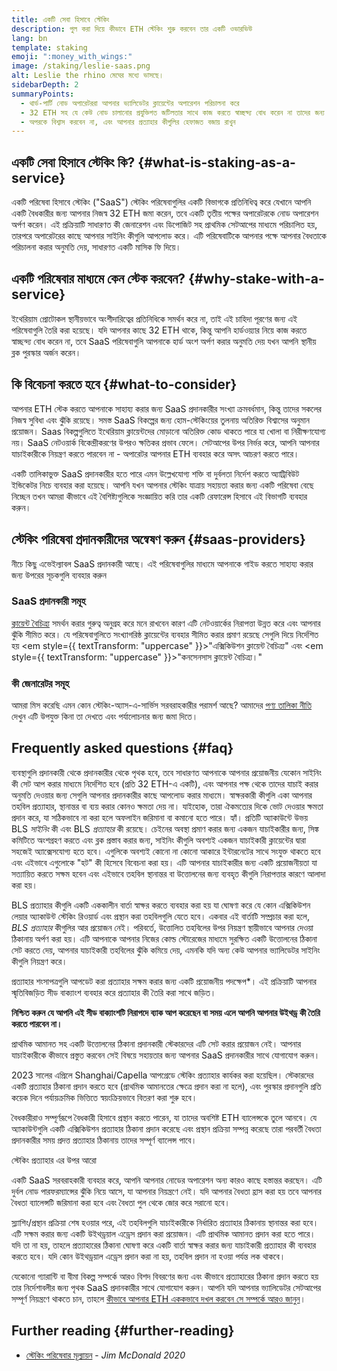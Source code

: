 ```yaml
---
title: একটি সেবা হিসাবে স্টেকিং
description: পুল করা দিয়ে কীভাবে ETH স্টেকিং শুরু করবেন তার একটি ওভারভিউ
lang: bn
template: staking
emoji: ":money_with_wings:"
image: /staking/leslie-saas.png
alt: Leslie the rhino মেঘের মধ্যে ভাসছে।
sidebarDepth: 2
summaryPoints:
  - থার্ড-পার্টি নোড অপারেটররা আপনার ভ্যালিডেটর ক্লায়েন্টের অপারেশন পরিচালনা করে
  - 32 ETH সহ যে কেউ নোড চালানোর প্রযুক্তিগত জটিলতার সাথে কাজ করতে স্বাচ্ছন্দ্য বোধ করেন না তাদের জন্য দুর্দান্ত বিকল্প
  - অপরকে বিশ্বাস করবেন না, এবং আপনার প্রত্যাহার কীগুলির হেফাজত বজায় রাখুন
---
```


## একটি সেবা হিসাবে স্টেকিং কি? \{#what-is-staking-as-a-service}

একটি পরিষেবা হিসাবে স্টেকিং ("SaaS") স্টেকিং পরিষেবাগুলির একটি বিভাগকে প্রতিনিধিত্ব করে যেখানে আপনি একটি বৈধকারীর জন্য আপনার নিজস্ব 32 ETH জমা করেন, তবে একটি তৃতীয় পক্ষের অপারেটরকে নোড অপারেশন অর্পণ করেন। এই প্রক্রিয়াটি সাধারণত কী জেনারেশন এবং ডিপোজিট সহ প্রাথমিক সেটআপের মাধ্যমে পরিচালিত হয়, তারপরে অপারেটরের কাছে আপনার সাইনিং কীগুলি আপলোড করে। এটি পরিষেবাটিকে আপনার পক্ষে আপনার বৈধতাকে পরিচালনা করার অনুমতি দেয়, সাধারণত একটি মাসিক ফি দিয়ে।

## একটি পরিষেবার মাধ্যমে কেন স্টেক করবেন? \{#why-stake-with-a-service}

ইথেরিয়াম প্রোটোকল স্থানীয়ভাবে অংশীদারিত্বের প্রতিনিধিকে সমর্থন করে না, তাই এই চাহিদা পূরণের জন্য এই পরিষেবাগুলি তৈরি করা হয়েছে। যদি আপনার কাছে 32 ETH থাকে, কিন্তু আপনি হার্ডওয়্যার নিয়ে কাজ করতে স্বাচ্ছন্দ্য বোধ করেন না, তবে SaaS পরিষেবাগুলি আপনাকে হার্ড অংশ অর্পণ করার অনুমতি দেয় যখন আপনি স্থানীয় ব্লক পুরস্কার অর্জন করেন।

<CardGrid>
  <Card title="আপনার নিজস্ব যাচাইকারী" emoji=":desktop_computer:" description="Deposit your own 32 ETH to activate your own set of signing keys that will participate in Ethereum consensus. Monitor your progress with dashboards to watch those ETH rewards accumulate." />
  <Card title="শুরু করা সহজ" emoji="🏁" description="Forget about hardware specs, setup, node maintenance and upgrades. SaaS providers let you outsource the hard part by uploading your own signing credentials, allowing them to run a validator on your behalf, for a small cost." />
  <Card title="আপনার ঝুঁকি সীমিত করুন" emoji=":shield:" description="In many cases users do not have to give up access to the keys that enable withdrawing or transferring staked funds. These are different from the signing keys, and can be stored separately to limit (but not eliminate) your risk as a staker." />
</CardGrid>

<StakingComparison page="saas" />

## কি বিবেচনা করতে হবে \{#what-to-consider}

আপনার ETH স্টেক করতে আপনাকে সাহায্য করার জন্য SaaS প্রদানকারীর সংখ্যা ক্রমবর্ধমান, কিন্তু তাদের সকলের নিজস্ব সুবিধা এবং ঝুঁকি রয়েছে। সমস্ত SaaS বিকল্পের জন্য হোম-স্টেকিংয়ের তুলনায় অতিরিক্ত বিশ্বাসের অনুমান প্রয়োজন। Saas বিকল্পগুলিতে ইথেরিয়াম ক্লায়েন্টদের মোড়ানো অতিরিক্ত কোড থাকতে পারে যা খোলা বা নিরীক্ষণযোগ্য নয়। SaaS নেটওয়ার্ক বিকেন্দ্রীকরণের উপরও ক্ষতিকর প্রভাব ফেলে। সেটআপের উপর নির্ভর করে, আপনি আপনার যাচাইকারীকে নিয়ন্ত্রণ করতে পারবেন না - অপারেটর আপনার ETH ব্যবহার করে অসৎ আচরণ করতে পারে।

একটি তালিকাভুক্ত SaaS প্রদানকারীর হতে পারে এমন উল্লেখযোগ্য শক্তি বা দুর্বলতা নির্দেশ করতে অ্যাট্রিবিউট ইন্ডিকেটর নিচে ব্যবহার করা হয়েছে। আপনি যখন আপনার স্টেকিং যাত্রায় সহায়তা করার জন্য একটি পরিষেবা বেছে নিচ্ছেন তখন আমরা কীভাবে এই বৈশিষ্ট্যগুলিকে সংজ্ঞায়িত করি তার একটি রেফারেন্স হিসাবে এই বিভাগটি ব্যবহার করুন।

<StakingConsiderations page="saas" />

## স্টেকিং পরিষেবা প্রদানকারীদের অন্বেষণ করুন \{#saas-providers}

নীচে কিছু এভেইল্যাবল SaaS প্রদানকারী আছে। এই পরিষেবাগুলির মাধ্যমে আপনাকে গাইড করতে সাহায্য করার জন্য উপরের সূচকগুলি ব্যবহার করুন

<ProductDisclaimer />

### SaaS প্রদানকারী সমূহ

<StakingProductsCardGrid category="saas" />

[ক্লায়েন্ট বৈচিত্র্য](/developers/docs/nodes-and-clients/client-diversity/) সমর্থন করার গুরুত্ব অনুগ্রহ করে মনে রাখবেন কারণ এটি নেটওয়ার্কের নিরাপত্তা উন্নত করে এবং আপনার ঝুঁকি সীমিত করে। যে পরিষেবাগুলিতে সংখ্যাগরিষ্ঠ ক্লায়েন্টের ব্যবহার সীমিত করার প্রমাণ রয়েছে সেগুলি দিয়ে নির্দেশিত হয় <em style={{ textTransform: "uppercase" }}>"এক্সিকিউশন ক্লায়েন্ট বৈচিত্র্য"</em> এবং <em style={{ textTransform: "uppercase" }}>"কনসেনসাস ক্লায়েন্ট বৈচিত্র্য।"</em>

### কী জেনারেটর সমূহ

<StakingProductsCardGrid category="keyGen" />

আমরা মিস করেছি এমন কোন স্টেকিং-অ্যাস-এ-সার্ভিস সরবরাহকারীর পরামর্শ আছে? আমাদের [পণ্য তালিকা নীতি](/contributing/adding-staking-products/) দেখুন এটি উপযুক্ত কিনা তা দেখতে এবং পর্যালোচনার জন্য জমা দিতে।

## Frequently asked questions \{#faq}

<ExpandableCard title="আমার কী কে রাখে?" eventCategory="SaasStaking" eventName="clicked who holds my keys">
ব্যবস্থাগুলি প্রদানকারী থেকে প্রদানকারীর থেকে পৃথক হবে, তবে সাধারণত আপনাকে আপনার প্রয়োজনীয় যেকোন সাইনিং কী সেট আপ করার মাধ্যমে নির্দেশিত হবে (প্রতি 32 ETH-এ একটি), এবং আপনার পক্ষ থেকে তাদের যাচাই করার অনুমতি দেওয়ার জন্য সেগুলি আপনার প্রদানকারীর কাছে আপলোড করার মাধ্যমে। স্বাক্ষরকারী কীগুলি একা আপনার তহবিল প্রত্যাহার, স্থানান্তর বা ব্যয় করার কোনও ক্ষমতা দেয় না। যাইহোক, তারা ঐকমত্যের দিকে ভোট দেওয়ার ক্ষমতা প্রদান করে, যা সঠিকভাবে না করা হলে অফলাইন জরিমানা বা কমানো হতে পারে।
</ExpandableCard>

<ExpandableCard title="তাহলে কি দুটি সেট কী আছে?" eventCategory="SaasStaking" eventName="clicked so there are two sets of keys">
হ্যাঁ। প্রতিটি অ্যাকাউন্টে উভয় BLS <em>সাইনিং</em> কী এবং BLS <em>প্রত্যাহার</em> কী রয়েছে। চেইনের অবস্থা প্রমাণ করার জন্য একজন যাচাইকারীর জন্য, সিঙ্ক কমিটিতে অংশগ্রহণ করতে এবং ব্লক প্রস্তাব করার জন্য, সাইনিং কীগুলি অবশ্যই একজন যাচাইকারী ক্লায়েন্টের দ্বারা সহজেই অ্যাক্সেসযোগ্য হতে হবে। এগুলিকে অবশ্যই কোনো না কোনো আকারে ইন্টারনেটের সাথে সংযুক্ত থাকতে হবে এবং এইভাবে এগুলোকে "হট" কী হিসেবে বিবেচনা করা হয়। এটি আপনার যাচাইকারীর জন্য একটি প্রয়োজনীয়তা যা সত্যায়িত করতে সক্ষম হবেন এবং এইভাবে তহবিল স্থানান্তর বা উত্তোলনের জন্য ব্যবহৃত কীগুলি নিরাপত্তার কারণে আলাদা করা হয়।

BLS প্রত্যাহার কীগুলি একটি এককালীন বার্তা স্বাক্ষর করতে ব্যবহার করা হয় যা ঘোষণা করে যে কোন এক্সিকিউশন লেয়ার অ্যাকাউন্ট স্টেকিং রিওয়ার্ড এবং প্রস্থান করা তহবিলগুলি যেতে হবে। একবার এই বার্তাটি সম্প্রচার করা হলে, <em>BLS প্রত্যাহার</em> কীগুলির আর প্রয়োজন নেই। পরিবর্তে, উত্তোলিত তহবিলের উপর নিয়ন্ত্রণ স্থায়ীভাবে আপনার দেওয়া ঠিকানায় অর্পণ করা হয়। এটি আপনাকে আপনার নিজের কোল্ড স্টোরেজের মাধ্যমে সুরক্ষিত একটি উত্তোলনের ঠিকানা সেট করতে দেয়, আপনার যাচাইকারী তহবিলের ঝুঁকি কমিয়ে দেয়, এমনকি যদি অন্য কেউ আপনার ভ্যালিডেটর সাইনিং কীগুলি নিয়ন্ত্রণ করে।

প্রত্যাহার শংসাপত্রগুলি আপডেট করা প্রত্যাহার সক্ষম করার জন্য একটি প্রয়োজনীয় পদক্ষেপ\*। এই প্রক্রিয়াটি আপনার স্মৃতিবিজড়িত সীড বাক্যাংশ ব্যবহার করে প্রত্যাহার কী তৈরি করা সাথে জড়িত।

<strong>নিশ্চিত করুন যে আপনি এই সীড বাক্যাংশটি নিরাপদে ব্যাক আপ করেছেন বা সময় এলে আপনি আপনার উইথড্র কী তৈরি করতে পারবেন না।</strong>

প্রাথমিক আমানত সহ একটি উত্তোলনের ঠিকানা প্রদানকারী স্টেকারদের এটি সেট করার প্রয়োজন নেই। আপনার যাচাইকারীকে কীভাবে প্রস্তুত করবেন সেই বিষয়ে সহায়তার জন্য আপনার SaaS প্রদানকারীর সাথে যোগাযোগ করুন।
</ExpandableCard>

<ExpandableCard title="আমি কখন প্রত্যাহার করতে পারি?" eventCategory="SaasStaking" eventName="clicked when can I withdraw">
2023 সালের এপ্রিলে Shanghai/Capella আপগ্রেডে স্টেকিং প্রত্যাহার কার্যকর করা হয়েছিল। স্টেকারদের একটি প্রত্যাহার ঠিকানা প্রদান করতে হবে (প্রাথমিক আমানতের ক্ষেত্রে প্রদান করা না হলে), এবং পুরস্কার প্রদানগুলি প্রতি কয়েক দিনে পর্যায়ক্রমিক ভিত্তিতে স্বয়ংক্রিয়ভাবে বিতরণ করা শুরু হবে।

বৈধকারীরাও সম্পূর্ণরূপে বৈধকারী হিসাবে প্রস্থান করতে পারেন, যা তাদের অবশিষ্ট ETH ব্যালেন্সকে তুলে আনবে। যে অ্যাকাউন্টগুলি একটি এক্সিকিউশন প্রত্যাহার ঠিকানা প্রদান করেছে এবং প্রস্থান প্রক্রিয়া সম্পন্ন করেছে তারা পরবর্তী বৈধতা প্রদানকারীর সময় প্রদত্ত প্রত্যাহার ঠিকানায় তাদের সম্পূর্ণ ব্যালেন্স পাবে।

<ButtonLink to="/staking/withdrawals/">স্টেকিং প্রত্যাহার এর উপর আরো</ButtonLink>
</ExpandableCard>

<ExpandableCard title="যদি আমাকে বাদ দিয়ে দেওয়া হয় তবে কী হবে?" eventCategory="SaasStaking" eventName="clicked what happens if I get slashed">
একটি SaaS সরবরাহকারী ব্যবহার করে, আপনি আপনার নোডের অপারেশন অন্য কারও কাছে হস্তান্তর করছেন। এটি দুর্বল নোড পারফরম্যান্সের ঝুঁকি নিয়ে আসে, যা আপনার নিয়ন্ত্রণে নেই। যদি আপনার বৈধতা হ্রাস করা হয় তবে আপনার বৈধতা ব্যালেন্সটি জরিমানা করা হবে এবং বৈধতা পুল থেকে জোর করে সরানো হবে।

স্ল্যাশিং/প্রস্থান প্রক্রিয়া শেষ হওয়ার পরে, এই তহবিলগুলি যাচাইকারীকে নির্ধারিত প্রত্যাহার ঠিকানায় স্থানান্তর করা হবে। এটি সক্ষম করার জন্য একটি উইথড্রয়াল এড্রেস প্রদান করা প্রয়োজন। এটি প্রাথমিক আমানত প্রদান করা হতে পারে। যদি তা না হয়, তাহলে প্রত্যাহারের ঠিকানা ঘোষণা করে একটি বার্তা স্বাক্ষর করার জন্য যাচাইকারী প্রত্যাহার কী ব্যবহার করতে হবে। যদি কোন উইথড্রয়াল এড্রেস প্রদান করা না হয়, তহবিল প্রদান না হওয়া পর্যন্ত লক থাকবে।

যেকোনো গ্যারান্টি বা বীমা বিকল্প সম্পর্কে আরও বিশদ বিবরণের জন্য এবং কীভাবে প্রত্যাহারের ঠিকানা প্রদান করতে হয় তার নির্দেশাবলীর জন্য পৃথক SaaS প্রদানকারীর সাথে যোগাযোগ করুন। আপনি যদি আপনার ভ্যালিডেটর সেটআপের সম্পূর্ণ নিয়ন্ত্রণে থাকতে চান, তাহলে <a href="/staking/solo/">কীভাবে আপনার ETH এককভাবে দখল করবেন সে সম্পর্কে আরও জানুন</a>।
</ExpandableCard>

## Further reading \{#further-reading}

- [স্টেকিং পরিষেবার মূল্যায়ন](https://www.attestant.io/posts/evaluating-staking-services/) - _Jim McDonald 2020_
